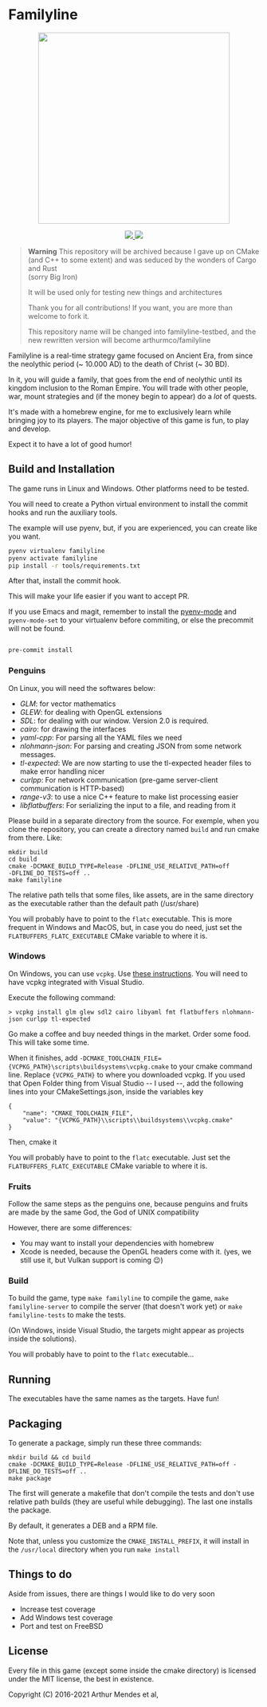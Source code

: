 # Familyline

<p align="center">
	<img src="icons/familyline-logo.png" height="384px" width="384px" />
</p>

<p align="center">
<a href="https://github.com/arthurmco/familyline/actions/workflows/run-test.yml" title="test run">
  <img src="https://github.com/arthurmco/familyline/actions/workflows/run-test.yml/badge.svg" />
</a>
<a
href="https://ci.appveyor.com/project/arthurmco/familyline/branch/master">
<img src="https://ci.appveyor.com/api/projects/status/uunrg62bioyao9lv/branch/master?svg=true" />
</a>
</p>

> **Warning**
> This repository will be archived because I gave up on CMake (and C++
> to some extent) and was seduced by the wonders of Cargo and Rust  
> (sorry Big Iron)
>
> It will be used only for testing new things and architectures
>
> Thank you for all contributions! If you want, you are more than welcome to fork it.
>
> This repository name will be changed into familyline-testbed, and the new
> rewritten version will become arthurmco/familyline


Familyline is a real-time strategy game focused on Ancient Era, from since the
neolythic period (~ 10.000 AD) to the death of Christ (~ 30 BD).

In it, you will guide a family, that goes from the end of neolythic until its kingdom
inclusion to the Roman Empire. You will trade with other people, war, mount strategies
and (if the money begin to appear) do a *lot* of quests.

It's made with a homebrew engine, for me to exclusively learn while
bringing joy to its players. The major objective of this game is
fun, to play and develop.

Expect it to have a lot of good humor!

## Build and Installation

The game runs in Linux and Windows. Other platforms need to be tested.

You will need to create a Python virtual environment to install the
commit hooks and run the auxiliary tools.

The example will use pyenv, but, if you are experienced, you can
create like you want.

```sh
pyenv virtualenv familyline
pyenv activate familyline
pip install -r tools/requirements.txt
```

After that, install the commit hook.

This will make your life easier if you want to accept PR.

If you use Emacs and magit, remember to install the
[pyenv-mode](https://github.com/pythonic-emacs/pyenv-mode)
and `pyenv-mode-set` to your virtualenv before commiting, or else the
precommit will not be found.

```sh

pre-commit install

```

### Penguins

On Linux, you will need the softwares below:

- *GLM*: for vector mathematics
- *GLEW*: for dealing with OpenGL extensions
- *SDL*: for dealing with our window. Version 2.0 is required.
- *cairo*: for drawing the interfaces
- *yaml-cpp*: For parsing all the YAML files we need
- *nlohmann-json*: For parsing and creating JSON from some network
  messages.
- *tl-expected*: We are now starting to use the tl-expected header
  files to make error handling nicer
- *curlpp*: For network communication (pre-game server-client
  communication is HTTP-based)
- *range-v3*: to use a nice C++ feature to make list processing easier
- *libflatbuffers*: For serializing the input to a file, and reading
  from it

Please build in a separate directory from the source. For exemple,
when you clone the repository, you can create a directory named
`build` and run cmake from there. Like:

```
mkdir build
cd build
cmake -DCMAKE_BUILD_TYPE=Release -DFLINE_USE_RELATIVE_PATH=off
-DFLINE_DO_TESTS=off ..
make familyline
```

The relative path tells that some files, like assets, are in the same
directory as the executable rather than the default path (/usr/share)

You will probably have to point to the `flatc` executable.
This is more frequent in Windows and MacOS, but, in case you do need,
just set the `FLATBUFFERS_FLATC_EXECUTABLE` CMake variable to where it
is.

### Windows

On Windows, you can use `vcpkg`. Use [these
instructions](https://docs.microsoft.com/cpp/vcpkg?view=vs-2017).
You will need to have vcpkg integrated with Visual Studio.

Execute the following command:

`> vcpkg install glm glew sdl2 cairo libyaml fmt flatbuffers nlohmann-json curlpp tl-expected`

Go make a coffee and buy needed things in the market. Order some
food. This will take some time.

When it finishes, add
`-DCMAKE_TOOLCHAIN_FILE={VCPKG_PATH}\scripts\buildsystems\vcpkg.cmake`
to your cmake command line. Replace `{VCPKG_PATH}` to where you
downloaded vcpkg.
If you used that Open Folder thing from Visual Studio -- I used --,
add the following lines into your CMakeSettings.json, inside the
variables key

```json5
{
    "name": "CMAKE_TOOLCHAIN_FILE",
    "value": "{VCPKG_PATH}\\scripts\\buildsystems\\vcpkg.cmake"
}
```

Then, cmake it

You will probably have to point to the `flatc` executable.
Just set the `FLATBUFFERS_FLATC_EXECUTABLE` CMake variable to where it is.

### Fruits

Follow the same steps as the penguins one, because penguins and fruits are made
by the same God, the God of UNIX compatibility

However, there are some differences:

- You may want to install your dependencies with homebrew
- Xcode is needed, because the OpenGL headers come with it.
  (yes, we still use it, but Vulkan support is coming :wink:)

### Build

To build the game, type `make familyline` to compile the game, `make familyline-server` to compile the server (that doesn't work yet) or
`make familyline-tests` to make the tests.

(On Windows, inside Visual Studio, the targets might appear as projects
inside the solutions).

You will probably have to point to the `flatc` executable...

## Running

The executables have the same names as the targets. Have fun!

## Packaging

To generate a package, simply run these three commands:

```
mkdir build && cd build
cmake -DCMAKE_BUILD_TYPE=Release -DFLINE_USE_RELATIVE_PATH=off -DFLINE_DO_TESTS=off ..
make package
```

The first will generate a makefile that don't compile the tests and don't use
relative path builds (they are useful while debugging). The last one installs
the package.

By default, it generates a DEB and a RPM file.

Note that, unless you customize the `CMAKE_INSTALL_PREFIX`, it will
install in the `/usr/local` directory when you run `make install`

## Things to do

Aside from issues, there are things I would like to do very soon

- Increase test coverage
- Add Windows test coverage
- Port and test on FreeBSD

## License

Every file in this game (except some inside the cmake directory) is
licensed under the MIT license, the best in existence.

Copyright (C) 2016-2021 Arthur Mendes et al,

